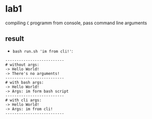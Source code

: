 # lab1
compiling `C` programm from console, pass command line arguments

## result
* `bash run.sh 'im from cli!'`:
```
--------------------------
# without args:
-> Hello World!
-> There's no arguments!
--------------------------
# with bash args:
-> Hello World!
-> Args: im form bash script
--------------------------
# with cli args:
-> Hello World!
-> Args: im from cli!
--------------------------
```